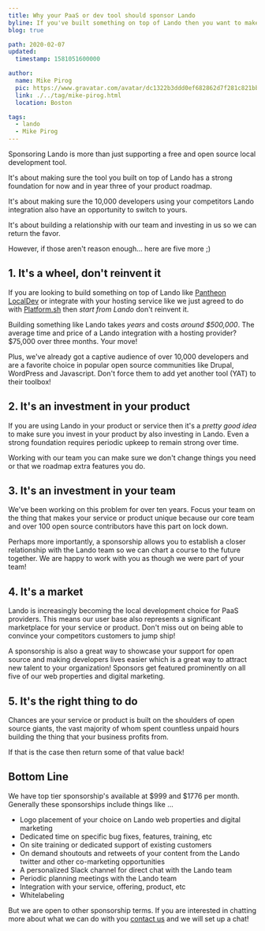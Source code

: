 ```yaml
---
title: Why your PaaS or dev tool should sponsor Lando
byline: If you've built something on top of Lando then you want to make sure Lando has a strong foundation and you're coordinating roadmaps with us. If your competitor has a Lando integration then you are missing out on a big market!
blog: true

path: 2020-02-07
updated:
  timestamp: 1581051600000

author:
  name: Mike Pirog
  pic: https://www.gravatar.com/avatar/dc1322b3ddd0ef682862d7f281c821bb
  link: ./../tag/mike-pirog.html
  location: Boston

tags:
  - lando
  - Mike Pirog
---
```


Sponsoring Lando is more than just supporting a free and open source local development tool.

It's about making sure the tool you built on top of Lando has a strong foundation for now and in year three of your product roadmap.

It's about making sure the 10,000 developers using your competitors Lando integration also have an opportunity to switch to yours.

It's about building a relationship with our team and investing in us so we can return the favor.

However, if those aren't reason enough... here are five more ;)

## 1. It's a wheel, don't reinvent it

If you are looking to build something on top of Lando like [Pantheon LocalDev](https://pantheon.io/localdev) or integrate with your hosting service like we just agreed to do with [Platform.sh](https://platform.sh/) then _start from Lando_ don't reinvent it.

Building something like Lando takes _years_ and costs _around $500,000_. The average time and price of a Lando integration with a hosting provider? $75,000 over three months. Your move!

Plus, we've already got a captive audience of over 10,000 developers and are a favorite choice in popular open source communities like Drupal, WordPress and Javascript. Don't force them to add yet another tool (YAT) to their toolbox!

## 2. It's an investment in your product

If you are using Lando in your product or service then it's a _pretty good idea_ to make sure you invest in your product by also investing in Lando. Even a strong foundation requires periodic upkeep to remain strong over time.

Working with our team you can make sure we don't change things you need or that we roadmap extra features you do.

## 3. It's an investment in your team

We've been working on this problem for over ten years. Focus your team on the thing that makes your service or product unique because our core team and over 100 open source contributors have this part on lock down.

Perhaps more importantly, a sponsorship allows you to establish a closer relationship with the Lando team so we can chart a course to the future together. We are happy to work with you as though we were part of your team!

## 4. It's a market

Lando is increasingly becoming the local development choice for PaaS providers. This means our user base also represents a significant marketplace for your service or product. Don't miss out on being able to convince your competitors customers to jump ship!

A sponsorship is also a great way to showcase your support for open source and making developers lives easier which is a great way to attract new talent to your organization! Sponsors get featured prominently on all five of our web properties and digital marketing.

## 5. It's the right thing to do

Chances are your service or product is built on the shoulders of open source giants, the vast majority of whom spent countless unpaid hours building the thing that your business profits from.

If that is the case then return some of that value back!

## Bottom Line

We have top tier sponsorship's available at $999 and $1776 per month. Generally these sponsorships include things like ...

* Logo placement of your choice on Lando web properties and digital marketing
* Dedicated time on specific bug fixes, features, training, etc
* On site training or dedicated support of existing customers
* On demand shoutouts and retweets of your content from the Lando twitter and other co-marketing opportunities
* A personalized Slack channel for direct chat with the Lando team
* Periodic planning meetings with the Lando team
* Integration with your service, offering, product, etc
* Whitelabeling

But we are open to other sponsorship terms. If you are interested in chatting more about what we can do with you [contact us](https://lando.dev/contact/) and we will set up a chat!
